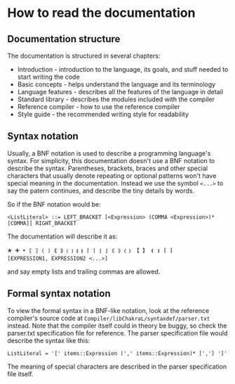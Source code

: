 # How to read the documentation

## Documentation structure
The documentation is structured in several chapters:
* Introduction - introduction to the language, its goals, and stuff needed to start writing the code
* Basic concepts - helps understand the language and its terminology
* Language features - describes all the features of the language in detail
* Standard library - describes the modules included with the compiler
* Reference compiler - how to use the reference compiler
* Style guide - the recommended writing style for readability

## Syntax notation

Usually, a BNF notation is used to describe a programming language's syntax. For simplicity, this documentation doesn't use a BNF notation to describe the syntax. Parentheses, brackets, braces and other special characters that usually denote repeating or optional patterns won't have special meaning in the documentation. Instead we use the symbol `<...>` to say the patern continues, and describe the tiny details by words.

So if the BNF notation would be:
```
<ListLiteral> ::= LEFT_BRACKET [<Expression> (COMMA <Expression>)* [COMMA]] RIGHT_BRACKET
```

The documentation will describe it as:
```
🞱 🞥 • ⟦ ⟧ ⟨ ⟩ ⟪ ⟫ ⟮ ⟯ ⟬ ⟭ ⌈ ⌉ ⌊ ⌋ ⦇ ⦈ ⦉ ⦊ 【 】 ❪ ❫ ⁅ ⁆
[EXPRESSION1, EXPRESSION2 <...>]
```
and say empty lists and trailing commas are allowed.

## Formal syntax notation
To view the formal syntax in a BNF-like notation, look at the reference compiler's source code at `Compiler/libChakraL/syntaxdef/parser.txt` instead. Note that the compiler itself could in theory be buggy, so check the parser.txt specification file for reference.
The parser specification file would describe the syntax like this:
```
ListLiteral = '[' items::Expression (',' items::Expression)* [','] ']'
```
The meaning of special characters are described in the parser specification file itself.